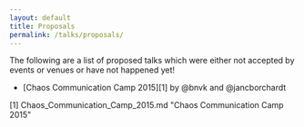 ```yaml
---
layout: default
title: Proposals
permalink: /talks/proposals/
---
```


The following are a list of proposed talks which were either not accepted by
events or venues or have not happened yet!

- [Chaos Communication Camp 2015][1] by @bnvk and @jancborchardt


[1] Chaos_Communication_Camp_2015.md "Chaos Communication Camp 2015"
